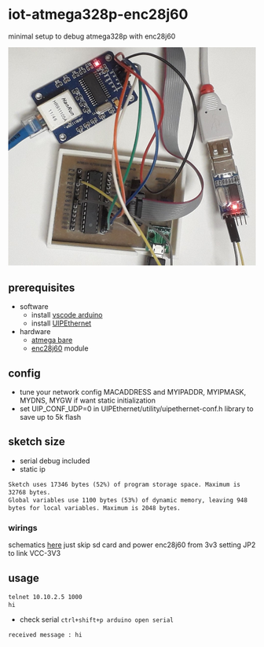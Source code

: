 # iot-atmega328p-enc28j60

minimal setup to debug atmega328p with enc28j60

<img src="doc/setup.jpg" width=640/>

## prerequisites

- software
  - install [vscode arduino](https://github.com/devel0/knowledge/blob/master/electronics/vscode-arduino.md)
  - install [UIPEthernet](https://github.com/UIPEthernet/UIPEthernet)
- hardware
  - [atmega bare](https://github.com/devel0/iot-atmega-bare)
  - [enc28j60](https://www.microchip.com/wwwproducts/en/en022889) module

## config

- tune your network config MACADDRESS and MYIPADDR, MYIPMASK, MYDNS, MYGW if want static initialization
- set UIP_CONF_UDP=0 in UIPEthernet/utility/uipethernet-conf.h library to save up to 5k flash

## sketch size

- serial debug included
- static ip

```
Sketch uses 17346 bytes (52%) of program storage space. Maximum is 32768 bytes.
Global variables use 1100 bytes (53%) of dynamic memory, leaving 948 bytes for local variables. Maximum is 2048 bytes.
```

### wirings

schematics [here](https://easyeda.com/editor#id=|7506cd41b26244d4b4f3a225eba49999) just skip sd card and power enc28j60 from 3v3 setting JP2 to link VCC-3V3

## usage

```
telnet 10.10.2.5 1000
hi
```

- check serial `ctrl+shift+p arduino open serial`

```
received message : hi
```
